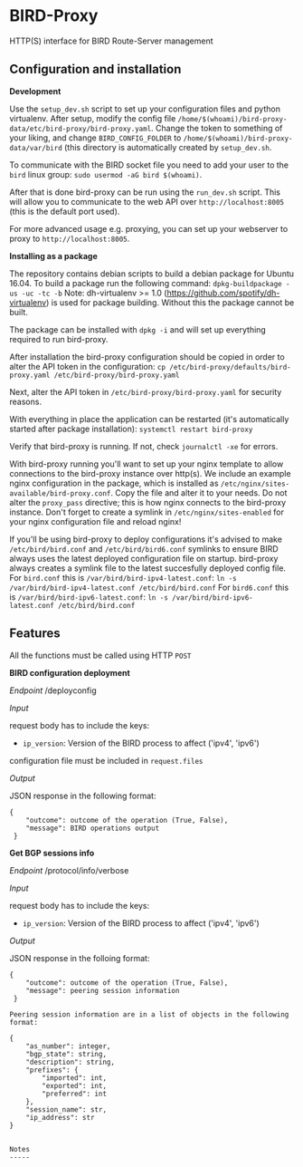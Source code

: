 BIRD-Proxy
===========

HTTP(S) interface for BIRD Route-Server management

Configuration and installation
-------------------------------

**Development**

Use the `setup_dev.sh` script to set up your configuration files and python
virtualenv. After setup, modify the config file
`/home/$(whoami)/bird-proxy-data/etc/bird-proxy/bird-proxy.yaml`.
Change the token to something of your liking, and change `BIRD_CONFIG_FOLDER` to
`/home/$(whoami)/bird-proxy-data/var/bird` (this directory is automatically
created by `setup_dev.sh`.

To communicate with the BIRD socket file you need to add your user to the
`bird` linux group: `sudo usermod -aG bird $(whoami)`.

After that is done bird-proxy can be run using the `run_dev.sh` script. This
will allow you to communicate to the web API over `http://localhost:8005` (this
is the default port used).

For more advanced usage e.g. proxying, you can set up your webserver to proxy to
`http://localhost:8005`.

**Installing as a package**

The repository contains debian scripts to build a debian package for Ubuntu
16.04. To build a package run the following command:
`dpkg-buildpackage -us -uc -tc -b`
Note: dh-virtualenv >= 1.0 (https://github.com/spotify/dh-virtualenv) is used
for package building. Without this the package cannot be built.

The package can be installed with `dpkg -i` and will set up everything required
to run bird-proxy.

After installation the bird-proxy configuration should be copied in order to
alter the API token in the configuration:
`cp /etc/bird-proxy/defaults/bird-proxy.yaml /etc/bird-proxy/bird-proxy.yaml`

Next, alter the API token in `/etc/bird-proxy/bird-proxy.yaml` for security
reasons.

With everything in place the application can be restarted (it's automatically
started after package installation):
`systemctl restart bird-proxy`

Verify that bird-proxy is running. If not, check `journalctl -xe` for errors.

With bird-proxy running you'll want to set up your nginx template to allow
connections to the bird-proxy instance over http(s). We include an example
nginx configuration in the package, which is installed as
`/etc/nginx/sites-available/bird-proxy.conf`. Copy the file and alter it to your
needs. Do not alter the `proxy_pass` directive; this is how nginx connects to
the bird-proxy instance.
Don't forget to create a symlink in `/etc/nginx/sites-enabled` for your
nginx configuration file and reload nginx!

If you'll be using bird-proxy to deploy configurations it's advised to make
`/etc/bird/bird.conf` and `/etc/bird/bird6.conf` symlinks to ensure BIRD always
uses the latest deployed configuration file on startup. bird-proxy always
creates a symlink file to the latest succesfully deployed config file.
For `bird.conf` this is `/var/bird/bird-ipv4-latest.conf`:
`ln -s /var/bird/bird-ipv4-latest.conf /etc/bird/bird.conf`
For `bird6.conf` this is `/var/bird/bird-ipv6-latest.conf`:
`ln -s /var/bird/bird-ipv6-latest.conf /etc/bird/bird.conf`


Features
---------

All the functions must be called using HTTP `POST`

**BIRD configuration deployment**

*Endpoint*
/deployconfig

*Input*

request body has to include the keys:

- `ip_version`: Version of the BIRD process to affect ('ipv4', 'ipv6')

configuration file must be included in `request.files`

*Output*

JSON response in the following format:

```
{
    "outcome": outcome of the operation (True, False),
    "message": BIRD operations output
 }
```

**Get BGP sessions info**

*Endpoint*
/protocol/info/verbose

*Input*

request body has to include the keys:

- `ip_version`: Version of the BIRD process to affect ('ipv4', 'ipv6')

*Output*

JSON response in the folloing format:

```
{
    "outcome": outcome of the operation (True, False),
    "message": peering session information
 }

Peering session information are in a list of objects in the following format:
    
{
    "as_number": integer,
    "bgp_state": string,
    "description": string,
    "prefixes": {
        "imported": int,
        "exported": int,
        "preferred": int
    },
    "session_name": str,
    "ip_address": str
}


Notes
-----

